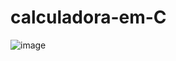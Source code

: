 # calculadora-em-C

![image](https://github.com/davidias19/calculadora-em-C/assets/96700033/7498d015-ac22-475e-9cde-1421be7c2017)
